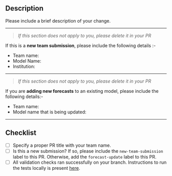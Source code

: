 ## Description

Please include a brief description of your change.  

---
> _If this section does not apply to you, please delete it in your PR_  

If this is a **new team submission**, please include the following details :-  
- Team name: 
- Model Name: 
- Institution:  
---

> _If this section does not apply to you, please delete it in your PR_  

If you are **adding new forecasts** to an existing model, please include the following details:- 
- Team name: 
- Model name that is being updated:  
---

## Checklist

- [ ] Specify a proper PR title with your team name.
- [ ] Is this a new submission? If so, please include the `new-team-submission` label to this PR. Otherwise, add the `forecast-update` label to this PR. 
- [ ] All validation checks ran successfully on your branch. Instructions to run the tests locally is present [here](https://github.com/reichlab/covid19-forecast-hub/wiki/Running-Checks-Locally).
